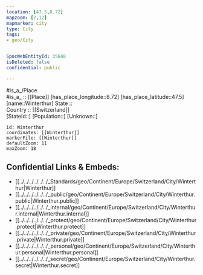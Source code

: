 ```yaml
---
location: [47.5,8.72] 
mapzoom: [7,12] 
mapmarker: city 
type: City
tags:
- geo/City


SpocWebEntityId: 35648
isDeleted: false
confidential: public

---
```

#is_a_/Place  
#is_a_ :: [[Place]] 
[has_place_longitude::8.72] 
[has_place_latitude::47.5] 
[name::Winterthur] 
State ::  
Country :: [[Switzerland]]  
[StateId::] 
[Population::] 
[Unknown::] 


```leaflet
id: Winterthur
coordinates: [[Winterthur]] 
markerFile: [[Winterthur]] 
defaultZoom: 11 
maxZoom: 18
```


## Confidential Links & Embeds: 
- [[../../../../../../_Standards/geo/Continent/Europe/Switzerland/City/Winterthur|Winterthur]] 
- [[../../../../../../_public/geo/Continent/Europe/Switzerland/City/Winterthur.public|Winterthur.public]] 
- [[../../../../../../_internal/geo/Continent/Europe/Switzerland/City/Winterthur.internal|Winterthur.internal]] 
- [[../../../../../../_protect/geo/Continent/Europe/Switzerland/City/Winterthur.protect|Winterthur.protect]] 
- [[../../../../../../_private/geo/Continent/Europe/Switzerland/City/Winterthur.private|Winterthur.private]] 
- [[../../../../../../_personal/geo/Continent/Europe/Switzerland/City/Winterthur.personal|Winterthur.personal]] 
- [[../../../../../../_secret/geo/Continent/Europe/Switzerland/City/Winterthur.secret|Winterthur.secret]] 
